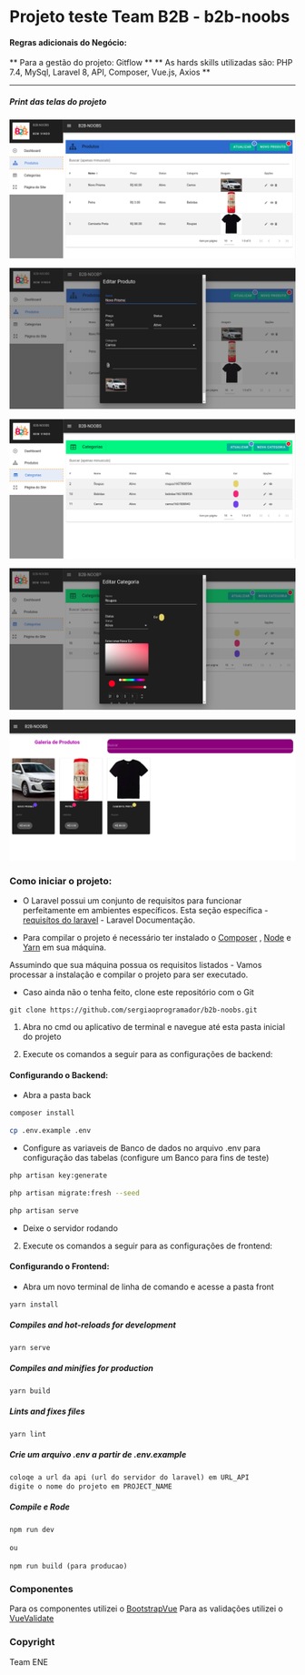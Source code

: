 # Projeto teste Team B2B - b2b-noobs

#### Regras adicionais do Negócio:


** Para a gestão do projeto: Gitflow **
** As hards skills utilizadas são: PHP 7.4, MySql, Laravel 8, API, Composer, Vue.js, Axios **

---

##### Print das telas do projeto

<p align="center"><img src="prints/1.png" >
</p>

<p align="center"><img src="prints/2.png" >
</p>

<p align="center"><img src="prints/3.png" >
</p>

<p align="center"><img src="prints/4.png" >
</p>

<p align="center"><img src="prints/5.png" >
</p>

### Como iniciar o projeto:

+ O Laravel possui um conjunto de requisitos para funcionar perfeitamente em ambientes específicos. Esta seção específica - [requisítos do laravel](https://laravel.com/docs/7.x#server-requirements) - Laravel Documentação.

+ Para compilar o projeto é necessário ter instalado o [Composer](https://getcomposer.org/) , [Node](https://nodejs.org/) e [Yarn](https://yarnpkg.com/) em sua máquina.

Assumindo que sua máquina possua os requisitos listados - Vamos processar a instalação e compilar o projeto para ser executado.

+ Caso ainda não o tenha feito, clone este repositório com o Git 
```
git clone https://github.com/sergiaoprogramador/b2b-noobs.git
```

1. Abra no cmd ou aplicativo de terminal e navegue até esta pasta inicial do projeto

2. Execute os comandos a seguir para as configurações de backend:

#### Configurando o Backend:

+ Abra a pasta back 

```bash
composer install
```

```bash
cp .env.example .env
```
+ Configure as variaveis de Banco de dados no arquivo .env para configuração das tabelas (configure um Banco para fins de teste)

```bash
php artisan key:generate
```

```bash
php artisan migrate:fresh --seed
```

```bash
php artisan serve
```

+ Deixe o servidor rodando


2. Execute os comandos a seguir para as configurações de frontend:

#### Configurando o Frontend:

+ Abra um novo terminal de linha de comando e acesse a pasta front

```
yarn install
```

##### Compiles and hot-reloads for development
```
yarn serve
```

##### Compiles and minifies for production
```
yarn build
```

##### Lints and fixes files
```
yarn lint
```

##### Crie um arquivo .env a partir de .env.example
```
coloqe a url da api (url do servidor do laravel) em URL_API
digite o nome do projeto em PROJECT_NAME
```

##### Compile e Rode 
```
npm run dev

ou

npm run build (para producao)
```

### Componentes
Para os componentes utilizei o [BootstrapVue](https://bootstrap-vue.org/docs)
Para as validações utilizei o [VueValidate](https://vuelidate.js.org/)

### Copyright

Team ENE
